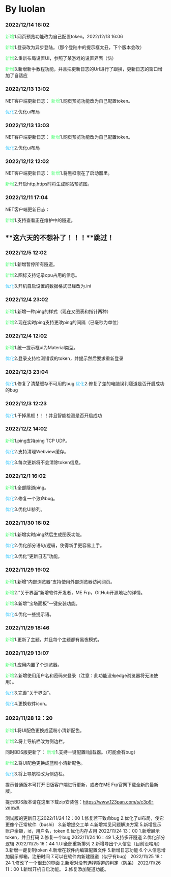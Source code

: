 # By luolan

### 2022/12/14 16:02

<span style="color: #58ff7d;">新增</span>1.网页预览功能改为自己配置token。2022/12/13 16:06

<span style="color: #58ff7d;">新增</span>1.登录改为异步登陆。（那个登陆中的提示框太丑，下个版本会改）

<span style="color: #58ff7d;">新增</span>2.重新布局设置UI，参照了某游戏的设置界面（恼）

<span style="color: #58ff7d;">新增</span>3.新增新手教程功能，并且把更新日志的Url进行了跟换，更新日志的窗口增加了自适应

### 2022/12/13 13:02

NET客户端更新日志：
<span style="color: #58ff7d;">新增</span>1.网页预览功能改为自己配置token。

<span style="color: #35c8ff;">优化</span>2.优化ui布局
[](#)

### 2022/12/13 13:03

NET客户端更新日志：
<span style="color: #58ff7d;">新增</span>1.网页预览功能改为自己配置token。

<span style="color: #35c8ff;">优化</span>2.优化ui布局
[](#)

### 2022/12/12 12:02

NET客户端更新日志：
<span style="color: #58ff7d;">新增</span>1.将黑框嵌在了启动器里。

<span style="color: #58ff7d;">新增</span>2.开启http,https时将生成网站预览图。


### 2022/12/11 17:04

NET客户端更新日志：

<span style="color: #58ff7d;">新增</span>1.支持查看正在维护中的隧道。

## **这六天的不想补了！！！**跳过！

### 2022/12/5 12:02

<span style="color: #58ff7d;">新增</span>1.新增暂停所有隧道。

<span style="color: #58ff7d;">新增</span>2.图标支持记录cpu占用的信息。

<span style="color: #35c8ff;">优化</span>3.开机自启设置的数据格式已经改为.ini
[](#)

### 2022/12/4 23:02

<span style="color: #58ff7d;">新增</span>1.新增一种ping的样式（现在又图表和指针两种）

<span style="color: #58ff7d;">新增</span>2.现在实时ping支持更改ping的间隔（已毫秒为单位）
[](#)

### 2022/12/4 12:02

<span style="color: #58ff7d;">新增</span>1.统一提示框ui为Material类型。

<span style="color: #35c8ff;">优化</span>2.登录支持检测错误的token，并提示然后要求重新登录
[](#)

### 2022/12/3 23:04

<span style="color: #35c8ff;">优化</span>1.修复了清楚缓存不可用的bug
<span style="color: #35c8ff;">优化</span>2.修复了差的电脑误判隧道是否开启成功的bug
[](#)

### 2022/12/3 12:23

<span style="color: #35c8ff;">优化</span>1.干掉黑框！！！并且智能检测是否开启成功
[](#)

### 2022/12/2 14:02

<span style="color: #58ff7d;">新增</span>1.ping支持ping TCP UDP。

<span style="color: #35c8ff;">优化</span>2.支持清理Webview缓存。

<span style="color: #35c8ff;">优化</span>3.每次更新将不会清除token信息。
[](#)

### 2022/12/1 16:02

<span style="color: #58ff7d;">新增</span>1.全部隧道ping。

<span style="color: #35c8ff;">优化</span>2.修复一个致命bug。

<span style="color: #35c8ff;">优化</span>3.优化UI排列。

### 2022/11/30 16:02

<span style="color: #58ff7d;">新增</span>1.新增实时ping然后生成图表功能。

<span style="color: #35c8ff;">优化</span>2.优化部分语句/逻辑，使得新手更容易上手。

<span style="color: #35c8ff;">优化</span>3.优化“更新日志”功能。

### 2022/11/29 19:02

<span style="color: #58ff7d;">新增</span>1.新增“内部浏览器”支持使用外部浏览器访问网页。

<span style="color: #58ff7d;">新增</span>2.“关于界面”新增软件开发者，ME Frp，GitHub开源地址的详情。

<span style="color: #58ff7d;">新增</span>3.新增“宝塔面板”一键安装功能。

<span style="color: #35c8ff;">优化</span>4.优化一些提示语。
[](#)

### 2022/11/29 18:46

<span style="color: #58ff7d;">新增</span>1.更新了主题，并且每个主题都有黑夜模式。
[](#)

### 2022/11/29 13:07

<span style="color: #58ff7d;">新增</span>1.应用内置了个浏览器。

<span style="color: #58ff7d;">新增</span>2.新增使用用户名和密码来登录（注意：此功能没有edge浏览器将无法使用）。

<span style="color: #35c8ff;">优化</span>3.完善“关于界面”。

<span style="color: #35c8ff;">优化</span>4.更换软件icon。
[](#)

### 2022/11/28 12：20

<span style="color: #58ff7d;">新增</span>1.将UI配色更换成蓝粉小清新配色。

<span style="color: #58ff7d;">新增</span>2.将上导航栏改为侧边栏。

同时BDS版更新了：
<span style="color: #58ff7d;">新增</span>1.支持一键配置ll加载器。（可能会有bug）

<span style="color: #58ff7d;">新增</span>2.将UI配色更换成蓝粉小清新配色。

<span style="color: #35c8ff;">优化</span>3.将上导航栏改为侧边栏。

提示普通版本可打开旧版客户端进行更新，或者在ME Frp官网下载全新的最新版。

提示BDS版本请在这里下载zip安装包：https://www.123pan.com/s/c3p9-vqpwA

测试版的更新日志2022/11/24 12：00
1.修复若干致命bug
2.优化了ui布局，使它更像个正常软件（bushi）
3.新增提交工单
4.新增常见问题解决方案
5.新增显示账户余额，id，用户名，token
6.优化内存占用
2022/11/24 13：00
1.新增展示token，并且打码
2.修复一个bug
2022/11/24 16：49
1.支持多开隧道
2.优化部分逻辑
2022/11/25 16：44
1.UI全部重新排列
2.新增导出个人信息（目前没啥用）
3.新增一键复制token
4.新增在软件内编辑配置文件
5.新增日志功能
6.个人信息增加展示邮箱，注册时间
7.可以在软件内新建隧道（似乎有bug）
2022/11/25 18：24
1.修改了一个很丑的界面
2.新增对没有选择隧道的判定（防呆）
2022/11/26 11：00
1.新增开机自启功能。
2.修复添加隧道功能。
